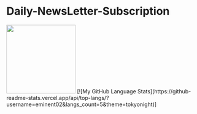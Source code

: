# Daily-NewsLetter-Subscription

<img height="180em" src="https://github-readme-stats.vercel.app/api?username=eminent02&show_icons=true&hide_border=true&&count_private=true&include_all_commits=true" />
[![My GitHub Language Stats](https://github-readme-stats.vercel.app/api/top-langs/?username=eminent02&langs_count=5&theme=tokyonight)]
